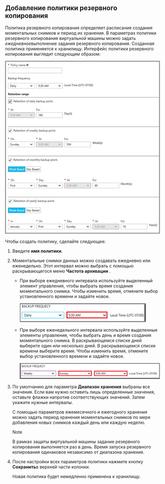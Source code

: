 ## <a name="defining-a-backup-policy"></a>Добавление политики резервного копирования
Политика резервного копирования определяет расписание создания моментальных снимков и период их хранения. В параметрах политики резервного копирования виртуальной машины можно задать *ежедневное*выполнение задания резервного копирования. Созданная политика применяется к хранилищу. Интерфейс политики резервного копирования выглядит следующим образом:

![Политика резервного копирования](./media/backup-create-policy-for-vms/backup-policy.png)

Чтобы создать политику, сделайте следующее:

1. Введите **имя политики**.
2. Моментальные снимки данных можно создавать ежедневно или еженедельно. Этот интервал можно выбрать с помощью раскрывающегося меню **Частота архивации** .
   
   * При выборе ежедневного интервала используйте выделенный элемент управления, чтобы выбрать время создания моментального снимка. Чтобы изменить время, отмените выбор установленного времени и задайте новое.
     
     ![Политика выполнения резервного копирования ежедневно](./media/backup-create-policy-for-vms/backup-policy-daily.png) <br/>
   * При выборе еженедельного интервала используйте выделенные элементы управления, чтобы выбрать день и время создания моментального снимка. В раскрывающемся списке дней выберите один или несколько дней. В раскрывающемся списке времени выберите время. Чтобы изменить время, отмените выбор установленного времени и задайте новое.
     
     ![Политика выполнения резервного копирования еженедельно](./media/backup-create-policy-for-vms/backup-policy-weekly.png)
3. По умолчанию для параметра **Диапазон хранения** выбраны все значения. Если вам нужно оставить лишь определенные значения, оставьте флажки напротив соответствующих значений. Затем укажите нужные интервалы.
   
    С помощью параметров ежемесячного и ежегодного хранения можно задать период хранения моментальных снимков по мере добавления новых снимков каждый день или каждую неделю.
   
   > [!NOTE]
   > В рамках защиты виртуальной машины задание резервного копирования выполняется раз в день. Время запуска резервного копирования одинаковое независимо от диапазона хранения.
   > 
   > 
4. После настройки всех параметров политики нажмите кнопку **Сохранить**в верхней части колонки.
   
    Новая политика будет немедленно применена к хранилищу.



<!--HONumber=Nov16_HO2-->



